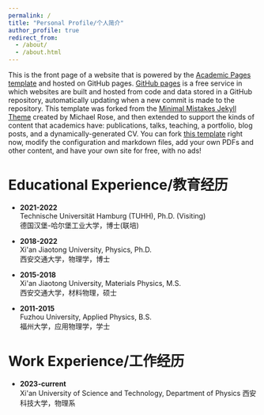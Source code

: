 ```yaml
---
permalink: /
title: "Personal Profile/个人简介"
author_profile: true
redirect_from: 
  - /about/
  - /about.html
---
```


This is the front page of a website that is powered by the [Academic Pages template](https://github.com/academicpages/academicpages.github.io) and hosted on GitHub pages. [GitHub pages](https://pages.github.com) is a free service in which websites are built and hosted from code and data stored in a GitHub repository, automatically updating when a new commit is made to the repository. This template was forked from the [Minimal Mistakes Jekyll Theme](https://mmistakes.github.io/minimal-mistakes/) created by Michael Rose, and then extended to support the kinds of content that academics have: publications, talks, teaching, a portfolio, blog posts, and a dynamically-generated CV. You can fork [this template](https://github.com/academicpages/academicpages.github.io) right now, modify the configuration and markdown files, add your own PDFs and other content, and have your own site for free, with no ads!

Educational Experience/教育经历
======
- **2021-2022**  
  Technische Universität Hamburg (TUHH), Ph.D. (Visiting)  
  德国汉堡-哈尔堡工业大学，博士(联培)

- **2018-2022**  
  Xi'an Jiaotong University, Physics, Ph.D.  
  西安交通大学，物理学，博士

- **2015-2018**  
  Xi'an Jiaotong University, Materials Physics, M.S.  
  西安交通大学，材料物理，硕士

- **2011-2015**  
  Fuzhou University, Applied Physics, B.S.  
  福州大学，应用物理学，学士

Work Experience/工作经历
======
- **2023-current**  
  Xi'an University of Science and Technology, Department of Physics
  西安科技大学，物理系
